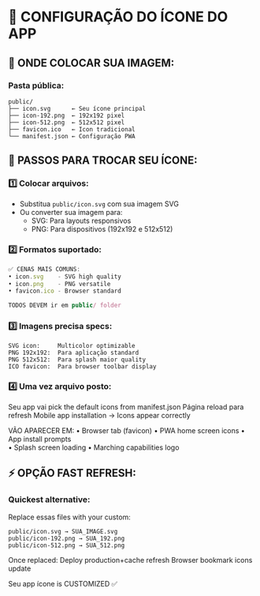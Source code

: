 # 🎨 CONFIGURAÇÃO DO ÍCONE DO APP

## 📂 ONDE COLOCAR SUA IMAGEM:

### **Pasta pública:**
```
public/
├── icon.svg      ← Seu ícone principal
├── icon-192.png  ← 192x192 pixel
├── icon-512.png  ← 512x512 pixel  
├── favicon.ico   ← Icon tradicional
└── manifest.json ← Configuração PWA
```

## 🔧 PASSOS PARA TROCAR SEU ÍCONE:

### **1️⃣ Colocar arquivos:**
- Substitua `public/icon.svg` com sua imagem SVG
- Ou converter sua imagem para:
  - SVG: Para layouts responsivos  
  - PNG: Para dispositivos (192x192 e 512x512)

### **2️⃣ Formatos suportado:**
```typescript
✅ CENAS MAIS COMUNS:
• icon.svg    - SVG high quality  
• icon.png    - PNG versatile 
• favicon.ico - Browser standard 

TODOS DEVEM ir em public/ folder
```

### **3️⃣ Imagens precisa specs:**
```
SVG icon:     Multicolor optimizable
PNG 192x192:  Para aplicação standard   
PNG 512x512:  Para splash maior quality 
ICO favicon:  Para browser toolbar display
```

### **4️⃣ Uma vez arquivo posto:**
Seu app vai pick the default icons​ from manifest.json
Página reload para refresh
Mobile app installation → Icons appear correctly

VÃO APARECER EM:
• Browser tab (favicon)
• PWA home screen icons
• App install prompts  
• Splash screen loading
• Marching capabilities logo

## ⚡ OPÇÃO FAST REFRESH:

### **Quickest alternative:**
Replace essas files with your custom:
```
public/icon.svg → SUA_IMAGE.svg   
public/icon-192.png → SUA_192.png   
public/icon-512.png → SUA_512.png
```

Once replaced:
Deploy production+cache refresh 
Browser bookmark icons update  

Seu app ícone is CUSTOMIZED ✅

